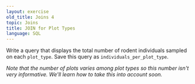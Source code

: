 ```yaml
---
layout: exercise
old_title: Joins 4
topic: Joins
title: JOIN for Plot Types
language: SQL
---
```


Write a query that displays the total number of rodent individuals sampled on
each `plot_type`. Save this query as `individuals_per_plot_type`.

*Note that the number of plots varies among plot types so this number isn't very
informative.  We'll learn how to take this into account soon.*
